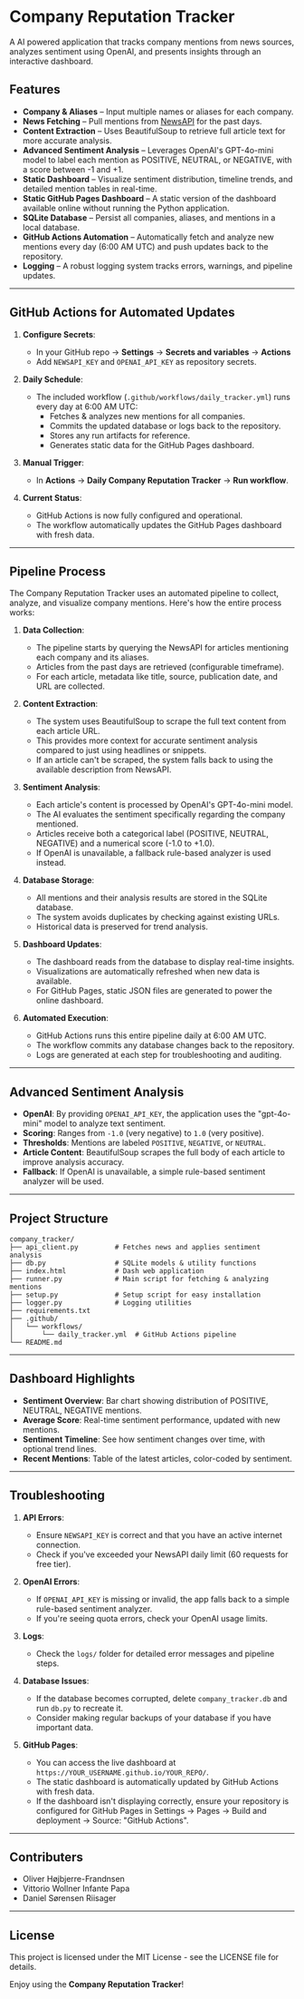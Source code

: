 # Company Reputation Tracker

A AI powered application that tracks company mentions from news sources, analyzes sentiment using OpenAI, and presents insights through an interactive dashboard.

## Features

- **Company & Aliases** – Input multiple names or aliases for each company.  
- **News Fetching** – Pull mentions from [NewsAPI](https://newsapi.org/) for the past days.  
- **Content Extraction** – Uses BeautifulSoup to retrieve full article text for more accurate analysis.
- **Advanced Sentiment Analysis** – Leverages OpenAI's GPT-4o-mini model to label each mention as POSITIVE, NEUTRAL, or NEGATIVE, with a score between -1 and +1.  
- **Static Dashboard** – Visualize sentiment distribution, timeline trends, and detailed mention tables in real-time.  
- **Static GitHub Pages Dashboard** – A static version of the dashboard available online without running the Python application.
- **SQLite Database** – Persist all companies, aliases, and mentions in a local database.  
- **GitHub Actions Automation** – Automatically fetch and analyze new mentions every day (6:00 AM UTC) and push updates back to the repository.  
- **Logging** – A robust logging system tracks errors, warnings, and pipeline updates.

---


## GitHub Actions for Automated Updates

1. **Configure Secrets**:  
   - In your GitHub repo → **Settings** → **Secrets and variables** → **Actions**  
   - Add `NEWSAPI_KEY` and `OPENAI_API_KEY` as repository secrets.

2. **Daily Schedule**:  
   - The included workflow (`.github/workflows/daily_tracker.yml`) runs every day at 6:00 AM UTC:
     - Fetches & analyzes new mentions for all companies.
     - Commits the updated database or logs back to the repository.
     - Stores any run artifacts for reference.
     - Generates static data for the GitHub Pages dashboard.

3. **Manual Trigger**:  
   - In **Actions** → **Daily Company Reputation Tracker** → **Run workflow**.

4. **Current Status**:  
   - GitHub Actions is now fully configured and operational.
   - The workflow automatically updates the GitHub Pages dashboard with fresh data.

---

## Pipeline Process

The Company Reputation Tracker uses an automated pipeline to collect, analyze, and visualize company mentions. Here's how the entire process works:

1. **Data Collection**:
   - The pipeline starts by querying the NewsAPI for articles mentioning each company and its aliases.
   - Articles from the past days are retrieved (configurable timeframe).
   - For each article, metadata like title, source, publication date, and URL are collected.

2. **Content Extraction**:
   - The system uses BeautifulSoup to scrape the full text content from each article URL.
   - This provides more context for accurate sentiment analysis compared to just using headlines or snippets.
   - If an article can't be scraped, the system falls back to using the available description from NewsAPI.

3. **Sentiment Analysis**:
   - Each article's content is processed by OpenAI's GPT-4o-mini model.
   - The AI evaluates the sentiment specifically regarding the company mentioned.
   - Articles receive both a categorical label (POSITIVE, NEUTRAL, NEGATIVE) and a numerical score (-1.0 to +1.0).
   - If OpenAI is unavailable, a fallback rule-based analyzer is used instead.

4. **Database Storage**:
   - All mentions and their analysis results are stored in the SQLite database.
   - The system avoids duplicates by checking against existing URLs.
   - Historical data is preserved for trend analysis.

5. **Dashboard Updates**:
   - The dashboard reads from the database to display real-time insights.
   - Visualizations are automatically refreshed when new data is available.
   - For GitHub Pages, static JSON files are generated to power the online dashboard.

6. **Automated Execution**:
   - GitHub Actions runs this entire pipeline daily at 6:00 AM UTC.
   - The workflow commits any database changes back to the repository.
   - Logs are generated at each step for troubleshooting and auditing.

---

## Advanced Sentiment Analysis

- **OpenAI**: By providing `OPENAI_API_KEY`, the application uses the "gpt-4o-mini" model to analyze text sentiment.
- **Scoring**: Ranges from `-1.0` (very negative) to `1.0` (very positive).
- **Thresholds**: Mentions are labeled `POSITIVE`, `NEGATIVE`, or `NEUTRAL`.
- **Article Content**: BeautifulSoup scrapes the full body of each article to improve analysis accuracy.
- **Fallback**: If OpenAI is unavailable, a simple rule-based sentiment analyzer will be used.

---

## Project Structure

```
company_tracker/
├── api_client.py         # Fetches news and applies sentiment analysis
├── db.py                 # SQLite models & utility functions
├── index.html            # Dash web application
├── runner.py             # Main script for fetching & analyzing mentions
├── setup.py              # Setup script for easy installation
├── logger.py             # Logging utilities
├── requirements.txt
├── .github/
│   └── workflows/
│       └── daily_tracker.yml  # GitHub Actions pipeline
└── README.md
```

---

## Dashboard Highlights

- **Sentiment Overview**: Bar chart showing distribution of POSITIVE, NEUTRAL, NEGATIVE mentions.  
- **Average Score**: Real-time sentiment performance, updated with new mentions.  
- **Sentiment Timeline**: See how sentiment changes over time, with optional trend lines.  
- **Recent Mentions**: Table of the latest articles, color-coded by sentiment.  

---

## Troubleshooting

1. **API Errors**: 
   - Ensure `NEWSAPI_KEY` is correct and that you have an active internet connection.
   - Check if you've exceeded your NewsAPI daily limit (60 requests for free tier).

2. **OpenAI Errors**: 
   - If `OPENAI_API_KEY` is missing or invalid, the app falls back to a simple rule-based sentiment analyzer.
   - If you're seeing quota errors, check your OpenAI usage limits.

3. **Logs**: 
   - Check the `logs/` folder for detailed error messages and pipeline steps.

4. **Database Issues**:
   - If the database becomes corrupted, delete `company_tracker.db` and run `db.py` to recreate it.
   - Consider making regular backups of your database if you have important data.

5. **GitHub Pages**:
   - You can access the live dashboard at `https://YOUR_USERNAME.github.io/YOUR_REPO/`.
   - The static dashboard is automatically updated by GitHub Actions with fresh data.
   - If the dashboard isn't displaying correctly, ensure your repository is configured for GitHub Pages in Settings → Pages → Build and deployment → Source: "GitHub Actions".

---

## Contributers

- Oliver Højbjerre-Frandnsen
- Vittorio Wollner Infante Papa
- Daniel Sørensen Riisager

---

## License

This project is licensed under the MIT License - see the LICENSE file for details.

Enjoy using the **Company Reputation Tracker**!
